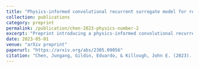 ```yaml
---
title: "Physics-informed convolutional recurrent surrogate model for reservoir simulation with well controls"
collection: publications
category: preprint
permalink: /publication/chen-2023-physics-number-2
excerpt: "Preprint introducing a physics-informed convolutional recurrent surrogate model for reservoir simulation with well controls."
date: 2023-05-01
venue: "arXiv preprint"
paperurl: "https://arxiv.org/abs/2305.09056"
citation: "Chen, Jungang, Gildin, Eduardo, & Killough, John E. (2023). Physics-informed convolutional recurrent surrogate model for reservoir simulation with well controls. arXiv preprint arXiv:2305.09056."
---
```

